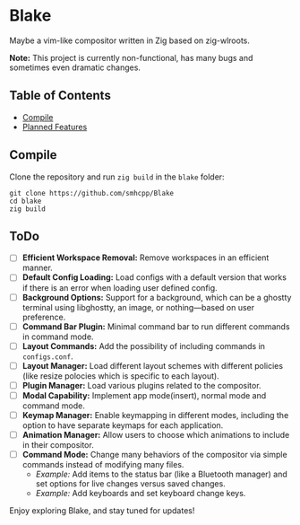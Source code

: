 # Blake

Maybe a vim-like compositor written in Zig based on zig-wlroots. 

**Note:** This project is currently non-functional, has many bugs and sometimes even dramatic changes.

## Table of Contents
- [Compile](#Compile)
- [Planned Features](#ToDo)

## Compile

Clone the repository and run `zig build` in the `blake` folder:

```
git clone https://github.com/smhcpp/Blake 
cd blake
zig build
```
## ToDo 

- [ ] **Efficient Workspace Removal:** Remove workspaces in an efficient manner.
- [ ] **Default Config Loading:** Load configs with a default version that works if there is an error when loading user defined config.
- [ ] **Background Options:** Support for a background, which can be a ghostty terminal using libghostty, an image, or nothing—based on user preference.
- [ ] **Command Bar Plugin:** Minimal command bar to run different commands in command mode.
- [ ] **Layout Commands:** Add the possibility of including commands in `configs.conf`. 
- [ ] **Layout Manager:** Load different layout schemes with different policies (like resize polocies which is specific to each layout).
- [ ] **Plugin Manager:** Load various plugins related to the compositor.
- [ ] **Modal Capability:** Implement app mode(insert), normal mode and command mode.
- [ ] **Keymap Manager:** Enable keymapping in different modes, including the option to have separate keymaps for each application.
- [ ] **Animation Manager:** Allow users to choose which animations to include in their compositor.
- [ ] **Command Mode:** Change many behaviors of the compositor via simple commands instead of modifying many files.
  - *Example:* Add items to the status bar (like a Bluetooth manager) and set options for live changes versus saved changes.
  - *Example:* Add keyboards and set keyboard change keys.

Enjoy exploring Blake, and stay tuned for updates!
